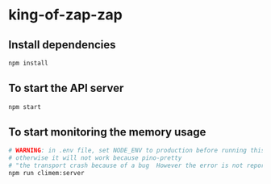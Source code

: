 # king-of-zap-zap

## Install dependencies

```bash
npm install
```

## To start the API server

```bash
npm start
```

## To start monitoring the memory usage

```sh
# WARNING: in .env file, set NODE_ENV to production before running this command, 
# otherwise it will not work because pino-pretty 
# "the transport crash because of a bug  However the error is not reported correctly on the main thread due to a race condition."
npm run climem:server
```
